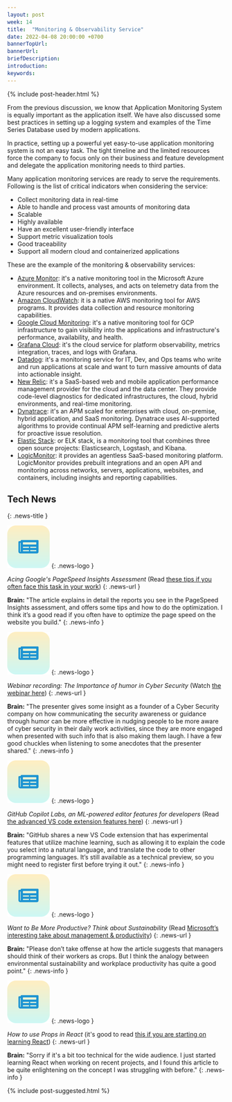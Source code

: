 ```yaml
---
layout: post
week: 14
title:  "Monitoring & Observability Service"
date: 2022-04-08 20:00:00 +0700
bannerTopUrl: 
bannerUrl: 
briefDescription: 
introduction:
keywords:
---
```


{% include post-header.html %}

From the previous discussion, we know that Application Monitoring System is equally important as the application itself. We have also discussed some best practices in setting up a logging system and examples of the Time Series Database used by modern applications.

In practice, setting up a powerful yet easy-to-use application monitoring system is not an easy task. The tight timeline and the limited resources force the company to focus only on their business and feature development and delegate the application monitoring needs to third parties.

Many application monitoring services are ready to serve the requirements. Following is the list of critical indicators when considering the service:

- Collect monitoring data in real-time
- Able to handle and process vast amounts of monitoring data
- Scalable
- Highly available
- Have an excellent user-friendly interface
- Support metric visualization tools
- Good traceability
- Support all modern cloud and containerized applications

These are the example of the monitoring & observability services:

- [Azure Monitor](https://azure.microsoft.com/en-au/services/monitor/): it's a native monitoring tool in the Microsoft Azure environment. It collects, analyses, and acts on telemetry data from the Azure resources and on-premises environments.
- [Amazon CloudWatch](https://aws.amazon.com/cloudwatch/): it is a native AWS monitoring tool for AWS programs. It provides data collection and resource monitoring capabilities.
- [Google Cloud Monitoring](https://cloud.google.com/monitoring/): it's a native monitoring tool for GCP infrastructure to gain visibility into the applications and infrastructure's performance, availability, and health.
- [Grafana Cloud](https://grafana.com/products/cloud/): it's the cloud service for platform observability, metrics integration, traces, and logs with Grafana.
- [Datadog](https://www.datadoghq.com/): it's a monitoring service for IT, Dev, and Ops teams who write and run applications at scale and want to turn massive amounts of data into actionable insight.
- [New Relic](https://newrelic.com/): it's a SaaS-based web and mobile application performance management provider for the cloud and the data center. They provide code-level diagnostics for dedicated infrastructures, the cloud, hybrid environments, and real-time monitoring.
- [Dynatrace](https://www.dynatrace.com/): it's an APM scaled for enterprises with cloud, on-premise, hybrid application, and SaaS monitoring. Dynatrace uses AI-supported algorithms to provide continual APM self-learning and predictive alerts for proactive issue resolution.
- [Elastic Stack](https://www.elastic.co/what-is/elk-stack): or ELK stack, is a monitoring tool that combines three open source projects: Elasticsearch, Logstash, and Kibana.
- [LogicMonitor](https://www.logicmonitor.com/): it provides an agentless SaaS-based monitoring platform. LogicMonitor provides prebuilt integrations and an open API and monitoring across networks, servers, applications, websites, and containers, including insights and reporting capabilities.

## Tech News
{: .news-title }

![memo](/assets/images/tech-news.svg)
{: .news-logo }

*Acing Google's PageSpeed Insights Assessment* (Read [these tips if you often face this task in your work](https://www.toptal.com/site-speed-optimization/pagespeed-insights-best-practices))
{: .news-url }

__Brain:__ "The article explains in detail the reports you see in the PageSpeed Insights assessment, and offers some tips and how to do the optimization. I think it’s a good read if you often have to optimize the page speed on the website you build."
{: .news-info }

![memo](/assets/images/tech-news.svg)
{: .news-logo }

*Webinar recording: The Importance of humor in Cyber Security* (Watch [the webinar here](https://lp.goto.com/lastpass-webinar-Importance-of-humour-in-Cyber-Security_TYP.html))
{: .news-url }

__Brain:__ "The presenter gives some insight as a founder of a Cyber Security company on how communicating the security awareness or guidance through humor can be more effective in nudging people to be more aware of cyber security in their daily work activities, since they are more engaged when presented with such info that is also making them laugh. I have a few good chuckles when listening to some anecdotes that the presenter shared."
{: .news-info }

![memo](/assets/images/tech-news.svg)
{: .news-logo }

*GitHub Copilot Labs, an ML-powered editor features for developers* (Read [the advanced VS code extension features here](https://next.github.com/projects/copilot-labs/))
{: .news-url }

__Brain:__ "GitHub shares a new VS Code extension that has experimental features that utilize machine learning, such as allowing it to explain the code you select into a natural language, and translate the code to other programming languages. It’s still available as a technical preview, so you might need to register first before trying it out."
{: .news-info }

![memo](/assets/images/tech-news.svg)
{: .news-logo }

*Want to Be More Productive? Think about Sustainability* (Read [Microsoft’s interesting take about management & productivity](https://www.microsoft.com/en-us/worklab/want-to-be-more-productive-think-about-sustainability))
{: .news-url }

__Brain:__ "Please don’t take offense at how the article suggests that managers should think of their workers as crops. But I think the analogy between environmental sustainability and workplace productivity has quite a good point."
{: .news-info }

![memo](/assets/images/tech-news.svg)
{: .news-logo }

*How to use Props in React* (it's good to read [this if you are starting on learning React](https://www.robinwieruch.de/react-pass-props-to-component/))
{: .news-url }

__Brain:__ "Sorry if it's a bit too technical for the wide audience. I just started learning React when working on recent projects, and I found this article to be quite enlightening on the concept I was struggling with before."
{: .news-info }

{% include post-suggested.html %}